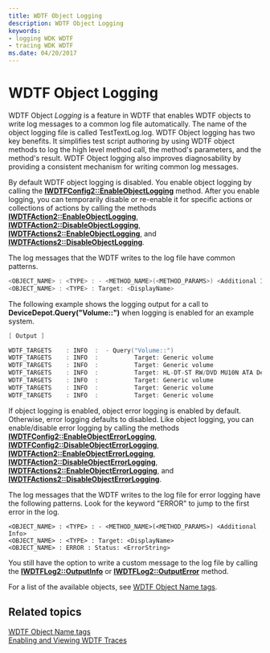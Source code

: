 ```yaml
---
title: WDTF Object Logging
description: WDTF Object Logging
keywords:
- logging WDK WDTF
- tracing WDK WDTF
ms.date: 04/20/2017
---
```


# WDTF Object Logging





WDTF Object *Logging* is a feature in WDTF that enables WDTF objects to write log messages to a common log file automatically. The name of the object logging file is called TestTextLog.log. WDTF Object logging has two key benefits. It simplifies test script authoring by using WDTF object methods to log the high level method call, the method's parameters, and the method's result. WDTF Object logging also improves diagnosability by providing a consistent mechanism for writing common log messages.

By default WDTF object logging is disabled. You enable object logging by calling the [**IWDTFConfig2::EnableObjectLogging**](/windows-hardware/drivers/ddi/wdtf/nf-wdtf-iwdtfconfig2-enableobjectlogging) method. After you enable logging, you can temporarily disable or re-enable it for specific actions or collections of actions by calling the methods [**IWDTFAction2::EnableObjectLogging**](/windows-hardware/drivers/ddi/wdtf/nf-wdtf-iwdtfaction2-enableobjectlogging), [**IWDTFAction2::DisableObjectLogging**](/windows-hardware/drivers/ddi/wdtf/nf-wdtf-iwdtfaction2-disableobjectlogging), [**IWDTFActions2::EnableObjectLogging**](/windows-hardware/drivers/ddi/wdtf/nf-wdtf-iwdtfaction2-enableobjectlogging), and [**IWDTFActions2::DisableObjectLogging**](/windows-hardware/drivers/ddi/wdtf/nf-wdtf-iwdtfactions2-disableobjectlogging).

The log messages that the WDTF writes to the log file have common patterns.

```cpp
<OBJECT_NAME> : <TYPE> : - <METHOD_NAME>(<METHOD_PARAMS>) <Additional Info>
<OBJECT_NAME> : <TYPE> : Target: <DisplayName>
```

The following example shows the logging output for a call to **DeviceDepot.Query("Volume::")** when logging is enabled for an example system.

```cpp
[ Output ]

WDTF_TARGETS    : INFO  :  - Query("Volume::")
WDTF_TARGETS    : INFO  :          Target: Generic volume
WDTF_TARGETS    : INFO  :          Target: Generic volume
WDTF_TARGETS    : INFO  :          Target: HL-DT-ST RW/DVD MU10N ATA Device
WDTF_TARGETS    : INFO  :          Target: Generic volume
WDTF_TARGETS    : INFO  :          Target: Generic volume
WDTF_TARGETS    : INFO  :          Target: Generic volume
```

If object logging is enabled, object error logging is enabled by default. Otherwise, error logging defaults to disabled. Like object logging, you can enable/disable error logging by calling the methods [**IWDTFConfig2::EnableObjectErrorLogging**](/windows-hardware/drivers/ddi/wdtf/nf-wdtf-iwdtfconfig2-enableobjecterrorlogging), [**IWDTFConfig2::DisableObjectErrorLogging**](/windows-hardware/drivers/ddi/wdtf/nf-wdtf-iwdtfconfig2-disableobjecterrorlogging), [**IWDTFAction2::EnableObjectErrorLogging**](/windows-hardware/drivers/ddi/wdtf/nf-wdtf-iwdtfaction2-enableobjecterrorlogging), [**IWDTFAction2::DisableObjectErrorLogging**](/windows-hardware/drivers/ddi/wdtf/nf-wdtf-iwdtfactions2-disableobjecterrorlogging), [**IWDTFActions2::EnableObjectErrorLogging**](/windows-hardware/drivers/ddi/wdtf/nf-wdtf-iwdtfconfig2-enableobjecterrorlogging), and [**IWDTFActions2::DisableObjectErrorLogging**](/windows-hardware/drivers/ddi/wdtf/nf-wdtf-iwdtfactions2-disableobjecterrorlogging).

The log messages that the WDTF writes to the log file for error logging have the following patterns. Look for the keyword "ERROR" to jump to the first error in the log.

``` syntax
<OBJECT_NAME> : <TYPE> : - <METHOD_NAME>(<METHOD_PARAMS>) <Additional Info>
<OBJECT_NAME> : <TYPE> : Target: <DisplayName>
<OBJECT_NAME> : ERROR : Status: <ErrorString>
```

You still have the option to write a custom message to the log file by calling the [**IWDTFLog2::OutputInfo**](/windows-hardware/drivers/ddi/wdtf/nf-wdtf-iwdtflog2-outputinfo) or [**IWDTFLog2::OutputError**](/windows-hardware/drivers/ddi/wdtf/nf-wdtf-iwdtflog2-outputerror) method.

For a list of the available objects, see [WDTF Object Name tags](wdtf-object-name-tags.md).

## Related topics
[WDTF Object Name tags](wdtf-object-name-tags.md)  
[Enabling and Viewing WDTF Traces](viewing-wdtf-traces.md)
